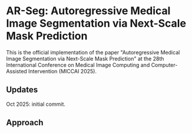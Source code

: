 # AR-Seg: Autoregressive Medical Image Segmentation via Next-Scale Mask Prediction

This is the official implementation of the paper "Autoregressive Medical Image Segmentation via Next-Scale Mask Prediction" at the 28th International Conference on Medical Image Computing and Computer-Assisted Intervention (MICCAI 2025). 

## Updates
Oct 2025: initial commit.  
## Approach
